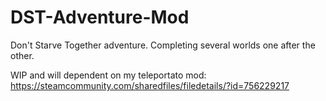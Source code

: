 # DST-Adventure-Mod
Don't Starve Together adventure. Completing several worlds one after the other.

WIP and will dependent on my teleportato mod: 
https://steamcommunity.com/sharedfiles/filedetails/?id=756229217

